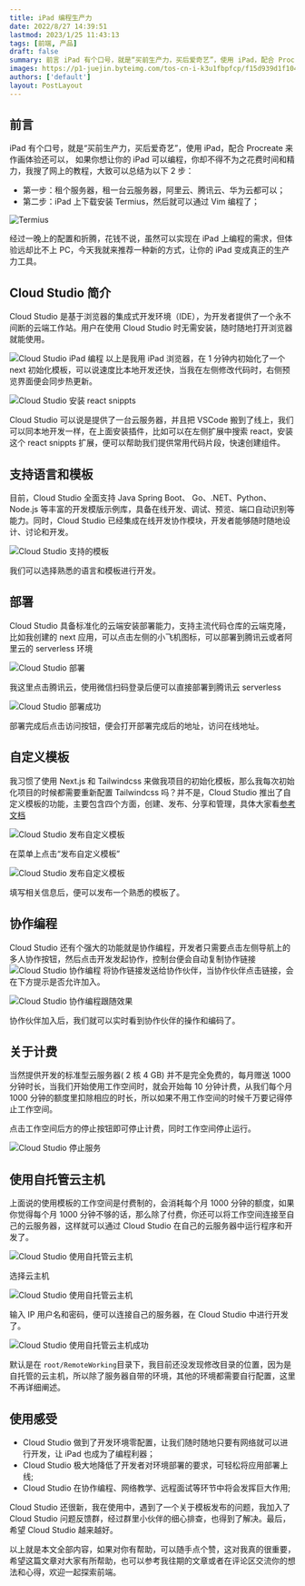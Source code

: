 ```yaml
---
title: iPad 编程生产力
date: 2022/8/27 14:39:51
lastmod: 2023/1/25 11:43:13
tags: [前端, 产品]
draft: false
summary: 前言 iPad 有个口号，就是“买前生产力，买后爱奇艺”，使用 iPad，配合 Procreate 来作画体验还可以， 如果你想让你的 iPad 可以编程，你却不得不为之花费时间和精力。
images: https://p1-juejin.byteimg.com/tos-cn-i-k3u1fbpfcp/f15d939d1f104423bf6bc8130f3e6b78~tplv-k3u1fbpfcp-watermark.image?
authors: ['default']
layout: PostLayout
---
```


## 前言

iPad 有个口号，就是“买前生产力，买后爱奇艺”，使用 iPad，配合 Procreate 来作画体验还可以， 如果你想让你的 iPad 可以编程，你却不得不为之花费时间和精力，我搜了网上的教程，大致可以总结为以下 2 步：

- 第一步：租个服务器，租一台云服务器，阿里云、腾讯云、华为云都可以；
- 第二步：iPad 上下载安装 Termius，然后就可以通过 Vim 编程了；

![Termius](https://p3-juejin.byteimg.com/tos-cn-i-k3u1fbpfcp/e169e71ec1da427f9bda1bee05a55e90~tplv-k3u1fbpfcp-zoom-1.image)

经过一晚上的配置和折腾，花钱不说，虽然可以实现在 iPad 上编程的需求，但体验远却比不上 PC，今天我就来推荐一种新的方式，让你的 iPad 变成真正的生产力工具。

## Cloud Studio 简介

Cloud Studio 是基于浏览器的集成式开发环境（IDE），为开发者提供了一个永不间断的云端工作站。用户在使用 Cloud Studio 时无需安装，随时随地打开浏览器就能使用。

![Cloud Studio iPad 编程](https://p3-juejin.byteimg.com/tos-cn-i-k3u1fbpfcp/944518272366405c8c0c01eb1ad858cd~tplv-k3u1fbpfcp-zoom-1.image)
以上是我用 iPad 浏览器，在 1 分钟内初始化了一个 next 初始化模板，可以说速度比本地开发还快，当我在左侧修改代码时，右侧预览界面便会同步热更新。

![Cloud Studio 安装 react snippts  ](https://p3-juejin.byteimg.com/tos-cn-i-k3u1fbpfcp/ec5af0bfbcf24e3fad35978a2078a4fc~tplv-k3u1fbpfcp-zoom-1.image)

Cloud Studio 可以说是提供了一台云服务器，并且把 VSCode 搬到了线上，我们可以同本地开发一样，在上面安装插件，比如可以在左侧扩展中搜索 react，安装这个 react snippts 扩展，便可以帮助我们提供常用代码片段，快速创建组件。

## 支持语言和模板

目前，Cloud Studio 全面支持 Java Spring Boot、 Go、.NET、Python、Node.js 等丰富的开发模版示例库，具备在线开发、调试、预览、端口自动识别等能力。同时，Cloud Studio 已经集成在线开发协作模块，开发者能够随时随地设计、讨论和开发。

![Cloud Studio 支持的模板](https://p3-juejin.byteimg.com/tos-cn-i-k3u1fbpfcp/d2002fe163434f8bbf54454566dd2676~tplv-k3u1fbpfcp-zoom-1.image)

我们可以选择熟悉的语言和模板进行开发。

## 部署

Cloud Studio 具备标准化的云端安装部署能力，支持主流代码仓库的云端克隆，比如我创建的 next 应用，可以点击左侧的小飞机图标，可以部署到腾讯云或者阿里云的 serverless 环境

![Cloud Studio 部署](https://p3-juejin.byteimg.com/tos-cn-i-k3u1fbpfcp/465a5de4edf7420d97cdabc96c3125b6~tplv-k3u1fbpfcp-zoom-1.image)

我这里点击腾讯云，使用微信扫码登录后便可以直接部署到腾讯云 serverless

![Cloud Studio 部署成功](https://p3-juejin.byteimg.com/tos-cn-i-k3u1fbpfcp/05894e129cda4218bb1f972edf815265~tplv-k3u1fbpfcp-zoom-1.image)

部署完成后点击访问按钮，便会打开部署完成后的地址，访问在线地址。

## 自定义模板

我习惯了使用 Next.js 和 Tailwindcss 来做我项目的初始化模板，那么我每次初始化项目的时候都需要重新配置 Tailwindcss 吗？并不是，Cloud Studio 推出了自定义模板的功能，主要包含四个方面，创建、发布、分享和管理，具体大家看[参考文档](https://cloudstudio.net/docs/guide/custom-template.html)

![Cloud Studio 发布自定义模板](https://p3-juejin.byteimg.com/tos-cn-i-k3u1fbpfcp/1537cfa2642c46ce9b68a4138f758fda~tplv-k3u1fbpfcp-zoom-1.image)

在菜单上点击“发布自定义模板”

![Cloud Studio 发布自定义模板](https://p3-juejin.byteimg.com/tos-cn-i-k3u1fbpfcp/17940a2596e843e7b1351a640796f150~tplv-k3u1fbpfcp-zoom-1.image)

填写相关信息后，便可以发布一个熟悉的模板了。

## 协作编程

Cloud Studio 还有个强大的功能就是协作编程，开发者只需要点击左侧导航上的多人协作按钮，然后点击开发发起协作，控制台便会自动复制协作链接
![Cloud Studio 协作编程](https://p3-juejin.byteimg.com/tos-cn-i-k3u1fbpfcp/0b3715e64efd4007b3b420667cd40ca5~tplv-k3u1fbpfcp-zoom-1.image)
将协作链接发送给协作伙伴，当协作伙伴点击链接，会在下方提示是否允许加入。

![Cloud Studio 协作编程跟随效果](https://p3-juejin.byteimg.com/tos-cn-i-k3u1fbpfcp/0cf4a0797cf8490299ecc21b3bcd5c0a~tplv-k3u1fbpfcp-zoom-1.image)

协作伙伴加入后，我们就可以实时看到协作伙伴的操作和编码了。

## 关于计费

当然提供开发的标准型云服务器( 2 核 4 GB) 并不是完全免费的，每月赠送 1000 分钟时长，当我们开始使用工作空间时，就会开始每 10 分钟计费，从我们每个月 1000 分钟的额度里扣除相应的时长，所以如果不用工作空间的时候千万要记得停止工作空间。

点击工作空间后方的停止按钮即可停止计费，同时工作空间停止运行。

![Cloud Studio  停止服务](https://p3-juejin.byteimg.com/tos-cn-i-k3u1fbpfcp/2a96d5d1210c4b38b9a1eb69a110fa73~tplv-k3u1fbpfcp-zoom-1.image)

## 使用自托管云主机

上面说的使用模板的工作空间是付费制的，会消耗每个月 1000 分钟的额度，如果你觉得每个月 1000 分钟不够的话，那么除了付费，你还可以将工作空间连接至自己的云服务器，这样就可以通过 Cloud Studio 在自己的云服务器中运行程序和开发了。

![Cloud Studio 使用自托管云主机](https://p3-juejin.byteimg.com/tos-cn-i-k3u1fbpfcp/84a72438b03340cda14686073b7bfa59~tplv-k3u1fbpfcp-zoom-1.image)

选择云主机

![Cloud Studio 使用自托管云主机](https://p3-juejin.byteimg.com/tos-cn-i-k3u1fbpfcp/24c7a3e6249e4ff6befa88f3d96b9412~tplv-k3u1fbpfcp-zoom-1.image)

输入 IP 用户名和密码，便可以连接自己的服务器，在 Cloud Studio 中进行开发了。

![Cloud Studio 使用自托管云主机成功](https://p3-juejin.byteimg.com/tos-cn-i-k3u1fbpfcp/741a969d6ead46439caf99232f8034a2~tplv-k3u1fbpfcp-zoom-1.image)

默认是在 `root/RemoteWorking`目录下，我目前还没发现修改目录的位置，因为是自托管的云主机，所以除了服务器自带的环境，其他的环境都需要自行配置，这里不再详细阐述。

## 使用感受

- Cloud Studio 做到了开发环境零配置，让我们随时随地只要有网络就可以进行开发，让 iPad 也成为了编程利器；
- Cloud Studio 极大地降低了开发者对环境部署的要求，可轻松将应用部署上线;
- Cloud Studio 在协作编程、网络教学、远程面试等环节中将会发挥巨大作用;

Cloud Studio 还很新，我在使用中，遇到了一个关于模板发布的问题，我加入了 Cloud Studio 问题反馈群，经过群里小伙伴的细心排查，也得到了解决。最后，希望 Cloud Studio 越来越好。

以上就是本文全部内容，如果对你有帮助，可以随手点个赞，这对我真的很重要，希望这篇文章对大家有所帮助，也可以参考我往期的文章或者在评论区交流你的想法和心得，欢迎一起探索前端。
